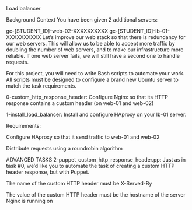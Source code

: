 Load balancer

Background Context
You have been given 2 additional servers:

gc-[STUDENT_ID]-web-02-XXXXXXXXXX
gc-[STUDENT_ID]-lb-01-XXXXXXXXXX
Let’s improve our web stack so that there is redundancy for our web servers. This will allow us to be able to accept more traffic by doubling the number of web servers, and to make our infrastructure more reliable. If one web server fails, we will still have a second one to handle requests.

For this project, you will need to write Bash scripts to automate your work. All scripts must be designed to configure a brand new Ubuntu server to match the task requirements.

0-custom_http_response_header:
Configure Nginx so that its HTTP response contains a custom header (on web-01 and web-02)

1-install_load_balancer:
Install and configure HAproxy on your lb-01 server.

Requirements:

Configure HAproxy so that it send traffic to web-01 and web-02

Distribute requests using a roundrobin algorithm

ADVANCED TASKS
2-puppet_custom_http_response_header.pp:
Just as in task #0, we’d like you to automate the task of creating a custom HTTP header response, but with Puppet.

The name of the custom HTTP header must be X-Served-By

The value of the custom HTTP header must be the hostname of the server Nginx is running on
